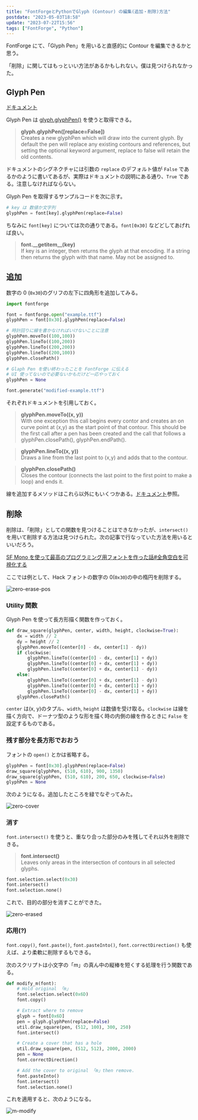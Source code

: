 ```yaml
---
title: "FontForgeとPythonでGlyph (Contour) の編集(追加・削除)方法"
postdate: "2023-05-03T18:58"
update: "2023-07-22T15:56"
tags: ["FontForge", "Python"]
---
```


FontForge にて、「Glyph Pen」を用いると直感的に Contour を編集できるかと思う。

「削除」に関してはもっといい方法があるかもしれない。僕は見つけられなかった。

## Glyph Pen

[ドキュメント](https://fontforge.org/docs/scripting/python/fontforge.html#glyph-pen)

Glyph Pen は [glyph.glyphPen()](https://fontforge.org/docs/scripting/python/fontforge.html#fontforge.glyph.glyphPen) を使うと取得できる。

> **glyph.glyphPen([replace=False])**  
> Creates a new glyphPen which will draw into the current glyph. By default the pen will replace any existing contours and references, but setting the optional keyword argument, replace to false will retain the old contents.

ドキュメントのシグネクチャには引数の `replace` のデフォルト値が `False` であるかのように書いてあるが、実際はドキュメントの説明にある通り、`True` である。注意しなければならない。

Glyph Pen を取得するサンプルコードを次に示す。

```python
# key は 数値か文字列
glyphPen = font[key].glyphPen(replace=False)
```

ちなみに `font[key]` については次の通りである。`font[0x30]` などどしてあげれば良い。

> **font.\_\_getitem\_\_(key)**  
> If key is an integer, then returns the glyph at that encoding. If a string then returns the glyph with that name. May not be assigned to.

## 追加

数字の 0 (`0x30`)のグリフの左下に四角形を追加してみる。

```python
import fontforge

font = fontforge.open("example.ttf")
glyphPen = font[0x30].glyphPen(replace=False)

# 時計回りに線を書かなければいけないことに注意
glyphPen.moveTo((100,100))
glyphPen.lineTo((100,200))
glyphPen.lineTo((200,200))
glyphPen.lineTo((200,100))
glyphPen.closePath()

# Glaph Pen を使い終わったことを FontForge に伝える
# UI 使ってないので必要ないかもだけど一応やっておく
glyphPen = None

font.generate("modified-example.ttf")
```

それぞれドキュメントを引用しておく。

> **glyphPen.moveTo((x, y))**  
> With one exception this call begins every contor and creates an on curve point at (x,y) as the start point of that contour. This should be the first call after a pen has been created and the call that follows a glyphPen.closePath(), glyphPen.endPath().

> **glyphPen.lineTo((x, y))**  
> Draws a line from the last point to (x,y) and adds that to the contour.

> **glyphPen.closePath()**  
> Closes the contour (connects the last point to the first point to make a loop) and ends it.

線を追加するメソッドはこれら以外にもいくつかある。[ドキュメント](https://fontforge.org/docs/scripting/python/fontforge.html#glyph-pen)参照。

## 削除

削除は、「削除」としての関数を見つけることはできなかったが、`intersect()` を用いて削除する方法は見つけられた。次の記事で行なっていた方法を用いるといいだろう。

[SF Mono を使って最高のプログラミング用フォントを作った話#全角空白を可視化する](https://qiita.com/delphinus/items/f472eb04ff91daf44274#3-%E5%85%A8%E8%A7%92%E7%A9%BA%E7%99%BD%E3%82%92%E5%8F%AF%E8%A6%96%E5%8C%96%E3%81%99%E3%82%8B)

ここでは例として、Hack フォントの数字の 0(`0x30`)の中の楕円を削除する。

![zero-erase-pos](zero-erase-pos.png)

### Utility 関数

Glyph Pen を使って長方形描く関数を作っておく。

```python
def draw_square(glyphPen, center, width, height, clockwise=True):
    dx = width // 2
    dy = height // 2
    glyphPen.moveTo((center[0] - dx, center[1] - dy))
    if clockwise:
        glyphPen.lineTo((center[0] - dx, center[1] + dy))
        glyphPen.lineTo((center[0] + dx, center[1] + dy))
        glyphPen.lineTo((center[0] + dx, center[1] - dy))
    else:
        glyphPen.lineTo((center[0] + dx, center[1] - dy))
        glyphPen.lineTo((center[0] + dx, center[1] + dy))
        glyphPen.lineTo((center[0] - dx, center[1] + dy))
    glyphPen.closePath()
```

`center` は(x, y)のタプル、`width`, `height` は数値を受け取る。`clockwise` は線を描く方向で、ドーナツ型のような形を描く時の内側の線を作るときに `False` を設定するものである。

### 残す部分を長方形でおおう

フォントの `open()` とかは省略する。

```python
glyphPen = font[0x30].glyphPen(replace=False)
draw_square(glyphPen, (510, 610), 900, 1350)
draw_square(glyphPen, (510, 610), 200, 650, clockwise=False)
glyphPen = None
```

次のようになる。追加したところを緑でなぞってみた。

![zero-cover](zero-cover.png)

### 消す

`font.intersect()` を使うと、重なり合った部分のみを残してそれ以外を削除できる。

> **font.intersect()**  
> Leaves only areas in the intersection of contours in all selected glyphs.

```python
font.selection.select(0x30)
font.intersect()
font.selection.none()
```

これで、目的の部分を消すことができた。

![zero-erased](zero-erased.png)

### 応用(?)

`font.copy()`, `font.paste()`, `font.pasteInto()`, `font.correctDirection()` も使えば、より柔軟に削除するもできる。

次のスクリプトは小文字の「m」の真ん中の縦棒を短くする処理を行う関数である。

```python
def modify_m(font):
    # Hold original 「m」
    font.selection.select(0x6D)
    font.copy()

    # Extract where to remove
    glyph = font[0x6D]
    pen = glyph.glyphPen(replace=False)
    util.draw_square(pen, (512, 100), 300, 250)
    font.intersect()

    # Create a cover that has a hole
    util.draw_square(pen, (512, 512), 2000, 2000)
    pen = None
    font.correctDirection()

    # Add the cover to original 「m」then remove.
    font.pasteInto()
    font.intersect()
    font.selection.none()
```

これを適用すると、次のようになる。

![m-modify](m-modify.png)
